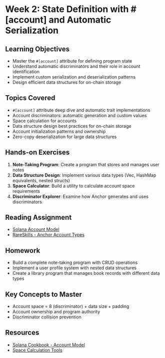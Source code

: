 # Week 2: State Definition with #[account] and Automatic Serialization

## Learning Objectives

- Master the `#[account]` attribute for defining program state
- Understand automatic discriminators and their role in account identification
- Implement custom serialization and deserialization patterns
- Design efficient data structures for on-chain storage

## Topics Covered

- `#[account]` attribute deep dive and automatic trait implementations
- Account discriminators: automatic generation and custom values
- Space calculation for accounts
- Data structure design best practices for on-chain storage
- Account initialization patterns and ownership
- Zero-copy deserialization for large data structures

## Hands-on Exercises

1. **Note-Taking Program**: Create a program that stores and manages user notes
2. **Data Structure Design**: Implement various data types (Vec, HashMap equivalents, nested structs)
3. **Space Calculator**: Build a utility to calculate account space requirements
4. **Discriminator Explorer**: Examine how Anchor generates and uses discriminators

## Reading Assignment

- [Solana Account Model](https://solana.com/docs/core/accounts)
- [RareSkills - Anchor Account Types](https://www.rareskills.io/post/anchor-account-types)

## Homework

- Build a complete note-taking program with CRUD operations
- Implement a user profile system with nested data structures
- Create a library program that manages book records with different data types

## Key Concepts to Master

- Account space = 8 (discriminator) + data size + padding
- Account ownership and program authority
- Discriminator collision prevention

## Resources

- [Solana Cookbook - Account Model](https://solanacookbook.com/core-concepts/accounts.html)
- [Space Calculation Tools](https://github.com/solana-developers/program-examples)

